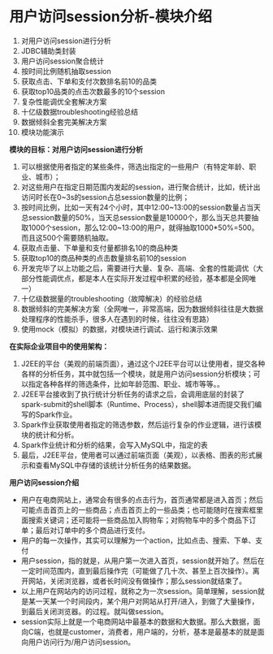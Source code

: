 # 用户访问session分析-模块介绍

1. 对用户访问session进行分析
2. JDBC辅助类封装
3. 用户访问session聚合统计
4. 按时间比例随机抽取session
5. 获取点击、下单和支付次数排名前10的品类
6. 获取top10品类的点击次数最多的10个session
7. 复杂性能调优全套解决方案
8. 十亿级数据troubleshooting经验总结
9. 数据倾斜全套完美解决方案
10. 模块功能演示

**模块的目标：对用户访问session进行分析**

1. 可以根据使用者指定的某些条件，筛选出指定的一些用户（有特定年龄、职业、城市）；
2. 对这些用户在指定日期范围内发起的session，进行聚合统计，比如，统计出访问时长在0~3s的session占总session数量的比例；
3. 按时间比例，比如一天有24个小时，其中12:00~13:00的session数量占当天总session数量的50%，当天总session数量是10000个，那么当天总共要抽取1000个session，那么12:00~13:00的用户，就得抽取1000*50%=500。而且这500个需要随机抽取。
4. 获取点击量、下单量和支付量都排名10的商品种类
5. 获取top10的商品种类的点击数量排名前10的session
6. 开发完毕了以上功能之后，需要进行大量、复杂、高端、全套的性能调优（大部分性能调优点，都是本人在实际开发过程中积累的经验，基本都是全网唯一）
7. 十亿级数据量的troubleshooting（故障解决）的经验总结
8. 数据倾斜的完美解决方案（全网唯一，非常高端，因为数据倾斜往往是大数据处理程序的性能杀手，很多人在遇到的时候，往往没有思路）
9. 使用mock（模拟）的数据，对模块进行调试、运行和演示效果

**在实际企业项目中的使用架构：**

1. J2EE的平台（美观的前端页面），通过这个J2EE平台可以让使用者，提交各种各样的分析任务，其中就包括一个模块，就是用户访问session分析模块；可以指定各种各样的筛选条件，比如年龄范围、职业、城市等等。。
2. J2EE平台接收到了执行统计分析任务的请求之后，会调用底层的封装了spark-submit的shell脚本（Runtime、Process），shell脚本进而提交我们编写的Spark作业。
3. Spark作业获取使用者指定的筛选参数，然后运行复杂的作业逻辑，进行该模块的统计和分析。
4. Spark作业统计和分析的结果，会写入MySQL中，指定的表
5. 最后，J2EE平台，使用者可以通过前端页面（美观），以表格、图表的形式展示和查看MySQL中存储的该统计分析任务的结果数据。

**用户访问session介绍**

- 用户在电商网站上，通常会有很多的点击行为，首页通常都是进入首页；然后可能点击首页上的一些商品；点击首页上的一些品类；也可能随时在搜索框里面搜索关键词；还可能将一些商品加入购物车；对购物车中的多个商品下订单；最后对订单中的多个商品进行支付。
- 用户的每一次操作，其实可以理解为一个action，比如点击、搜索、下单、支付
- 用户session，指的就是，从用户第一次进入首页，session就开始了。然后在一定时间范围内，直到最后操作完（可能做了几十次、甚至上百次操作）。离开网站，关闭浏览器，或者长时间没有做操作；那么session就结束了。
- 以上用户在网站内的访问过程，就称之为一次session。简单理解，session就是某一天某一个时间段内，某个用户对网站从打开/进入，到做了大量操作，到最后关闭浏览器。的过程。就叫做session。
- session实际上就是一个电商网站中最基本的数据和大数据。那么大数据，面向C端，也就是customer，消费者，用户端的，分析，基本是最基本的就是面向用户访问行为/用户访问session。
